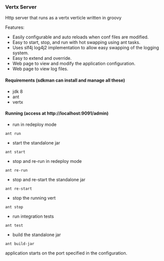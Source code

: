 ### Vertx Server
Http server that runs as a vertx verticle written in groovy

Features:
- Easily configurable and auto reloads when conf files are modified.
- Easy to start, stop, and run with hot swapping using ant tasks.
- Uses slf4j log4j2 implementation to allow easy swapping of the logging system.
- Easy to extend and override.
- Web page to view and modify the application configuration.
- Web page to view log files.

#### Requirements (sdkman can install and manage all these)
- jdk 8
- ant
- vertx

#### Running (access at http://localhost:9091/admin)
- run in redeploy mode
```
ant run
```
- start the standalone jar
```
ant start
```
- stop and re-run in redeploy mode
```
ant re-run
```
- stop and re-start the standalone jar
```
ant re-start
```
- stop the running vert
```
ant stop
```
- run integration tests
```
ant test
```
- build the standalone jar
```
ant build-jar
```

application starts on the port specified in the configuration.



